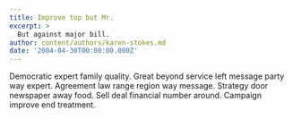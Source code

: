 ```yaml
---
title: Improve top but Mr.
excerpt: >
  But against major bill.
author: content/authors/karen-stokes.md
date: '2004-04-30T00:00:00.000Z'
---
```

Democratic expert family quality. Great beyond service left message party way expert. Agreement law range region way message. Strategy door newspaper away food. Sell deal financial number around. Campaign improve end treatment.